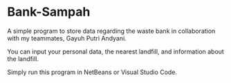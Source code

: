 # Bank-Sampah

A simple program to store data regarding the waste bank in collaboration with my teammates, Gayuh Putri Andyani.

You can input your personal data, the nearest landfill, and information about the landfill.

Simply run this program in NetBeans or Visual Studio Code.
